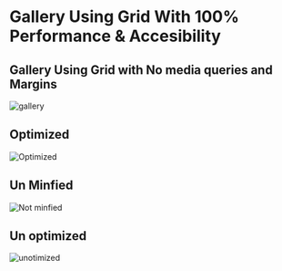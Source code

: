 # Gallery Using Grid With 100% Performance & Accesibility


## Gallery Using Grid with No media queries and Margins

![gallery](https://raw.githubusercontent.com/saigowthamr/Gallery-using-Grid/master/sai.png)

## Optimized

![Optimized](https://raw.githubusercontent.com/saigowthamr/Gallery-using-Grid/master/screenshots/optimized.png)


## Un Minfied

![Not minfied](https://raw.githubusercontent.com/saigowthamr/Gallery-using-Grid/master/screenshots/not%20minified.png)


## Un optimized

![unotimized](https://raw.githubusercontent.com/saigowthamr/Gallery-using-Grid/master/screenshots/unoptimized.png)